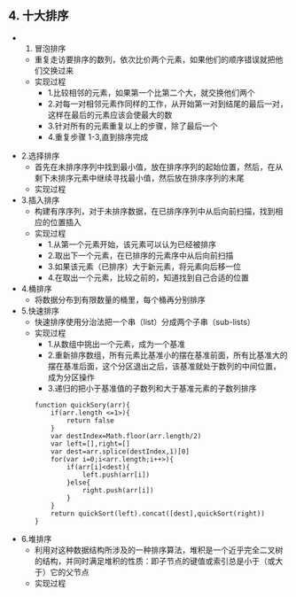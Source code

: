 ## 4. 十大排序

* 1.  冒泡排序
  * 重复走访要排序的数列，依次比价两个元素，如果他们的顺序错误就把他们交换过来
  * 实现过程
    * 1.比较相邻的元素，如果第一个比第二个大，就交换他们两个
    * 2.对每一对相邻元素作同样的工作，从开始第一对到结尾的最后一对，这样在最后的元素应该会使最大的数
    * 3.针对所有的元素重复以上的步骤，除了最后一个
    * 4.重复步骤 1-3,直到排序完成

- 2.选择排序
  * 首先在未排序序列中找到最小值，放在排序序列的起始位置，然后，在从剩下未排序元素中继续寻找最小值，然后放在排序序列的末尾
  * 实现过程
- 3.插入排序
  * 构建有序序列，对于未排序数据，在已排序序列中从后向前扫描，找到相应的位置插入
  * 实现过程
    * 1.从第一个元素开始，该元素可以认为已经被排序
    * 2.取出下一个元素，在已排序的元素序中从后向前扫描
    * 3.如果该元素（已排序）大于新元素，将元素向后移一位
    * 4.在取出一个元素，比较之前的，知道找到自己合适的位置
- 4.桶排序
  * 将数据分布到有限数量的桶里，每个桶再分别排序
- 5.快速排序
  * 快速排序使用分治法把一个串（list）分成两个子串（sub-lists）
  * 实现过程
    * 1.从数组中挑出一个元素，成为一个基准
    * 2.重新排序数组，所有元素比基准小的摆在基准前面，所有比基准大的摆在基准后面，这个分区退出之后，该基准就处于数列的中间位置，成为分区操作
    * 3.递归的把小于基准值的子数列和大于基准元素的子数列排序
    ```
    function quickSory(arr){
        if(arr.length <=1>){
            return false
        }
        var destIndex=Math.floor(arr.length/2)
        var left=[],right=[]
        var dest=arr.splice(destIndex,1)[0]
        for(var i=0;i<arr.length;i++>){
            if(arr[i]<dest){
                left.push(arr[i])
            }else{
                right.push(arr[i])
            }
        }
        return quickSort(left).concat([dest],quickSort(right))
    }
    ```
- 6.堆排序
  * 利用对这种数据结构所涉及的一种排序算法，堆积是一个近乎完全二叉树的结构，并同时满足堆积的性质：即子节点的键值或索引总是小于（或大于）它的父节点
  * 实现过程
